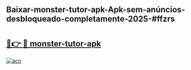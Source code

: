 ## Baixar-monster-tutor-apk-Apk-sem-anúncios-desbloqueado-completamente-2025-#ffzrs

# <h2><a href="https://ainizakaria.my?title=monster-tutor-apk&ref=20M">🔗👉 🔴 monster-tutor-apk</a></h2>

[![acn](https://github.com/user-attachments/assets/0f9c940e-d8b0-45ae-aac7-cd30a18b3e1c)](https://ainizakaria.my?title=monster-tutor-apk&ref=20M)

